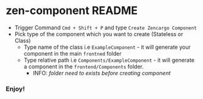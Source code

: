 # zen-component README

* Trigger Command  `Cmd + Shift + P` and type `Create Zencargo Component`
* Pick type of the component which you want to create (Stateless or Class)
  * Type name of the class i.e `ExampleComponent` - it will generate your component in the main `frontned` folder
  * Type relative path i.e `Components/ExampleComponent` - it will generate a component in the `frontend/Components` folder.
    * INFO: *folder need to exists before creating component*

### Enjoy!

